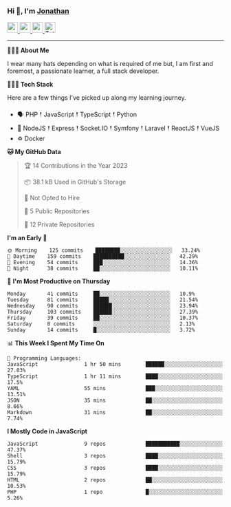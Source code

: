 ### Hi 👋, I'm [Jonathan](https://jonathan-d.ch) 

<p>
  <a href="https://www.twitter.com/redkill2108">
    <img src="https://img.shields.io/badge/twitter-%231DA1F2.svg?&style=for-the-badge&logo=twitter&logoColor=white" height=25>
  </a>
  <a href="https://www.linkedin.com/in/jdebetaz">
    <img src="https://img.shields.io/badge/linkedin-%230077B5.svg?&style=for-the-badge&logo=linkedin&logoColor=white" height=25>
  </a>
  <a href="https://www.instagram.com/jdebetaz/">
    <img src="https://img.shields.io/badge/instagram-%23E4405F.svg?&style=for-the-badge&logo=instagram&logoColor=white" height=25>
  </a>
  <a href="https://wakatime.com/@5c95ead1-71ee-4ecc-9a32-6c2b293dd432">
    <img src="https://wakatime.com/badge/user/5c95ead1-71ee-4ecc-9a32-6c2b293dd432.svg?style=for-the-badge" height=25 alt="Total time coded since Aug 23 2019" />
  </a>
</p>

-------

**🙋🏻‍♂️ About Me** 

<p>I wear many hats depending on what is required of me but, I am first and foremost, a passionate learner, a full stack developer.</p>

**👨🏻‍💻 Tech Stack** 

<p>Here are a few things I've picked up along my learning journey.</p>

- 🗣 PHP 𒑰 JavaScript 𒑰 TypeScript 𒑰 Python
- 🎒 NodeJS 𒑰 Express 𒑰 Socket.IO 𒑰 Symfony 𒑰 Laravel 𒑰 ReactJS 𒑰 VueJS
- ♽ Docker

<!--START_SECTION:waka-->
**🐱 My GitHub Data** 

> 🏆 14 Contributions in the Year 2023
 > 
> 📦 38.1 kB Used in GitHub's Storage 
 > 
> 🚫 Not Opted to Hire
 > 
> 📜 5 Public Repositories 
 > 
> 🔑 12 Private Repositories  
 > 
**I'm an Early 🐤** 

```text
🌞 Morning    125 commits    ████████░░░░░░░░░░░░░░░░░   33.24% 
🌆 Daytime    159 commits    ██████████░░░░░░░░░░░░░░░   42.29% 
🌃 Evening    54 commits     ███░░░░░░░░░░░░░░░░░░░░░░   14.36% 
🌙 Night      38 commits     ██░░░░░░░░░░░░░░░░░░░░░░░   10.11%

```
📅 **I'm Most Productive on Thursday** 

```text
Monday       41 commits     ██░░░░░░░░░░░░░░░░░░░░░░░   10.9% 
Tuesday      81 commits     █████░░░░░░░░░░░░░░░░░░░░   21.54% 
Wednesday    90 commits     ██████░░░░░░░░░░░░░░░░░░░   23.94% 
Thursday     103 commits    ██████░░░░░░░░░░░░░░░░░░░   27.39% 
Friday       39 commits     ██░░░░░░░░░░░░░░░░░░░░░░░   10.37% 
Saturday     8 commits      ░░░░░░░░░░░░░░░░░░░░░░░░░   2.13% 
Sunday       14 commits     █░░░░░░░░░░░░░░░░░░░░░░░░   3.72%

```


📊 **This Week I Spent My Time On** 

```text
💬 Programming Languages: 
JavaScript               1 hr 50 mins        ██████░░░░░░░░░░░░░░░░░░░   27.03% 
TypeScript               1 hr 11 mins        ████░░░░░░░░░░░░░░░░░░░░░   17.5% 
YAML                     55 mins             ███░░░░░░░░░░░░░░░░░░░░░░   13.51% 
JSON                     35 mins             ██░░░░░░░░░░░░░░░░░░░░░░░   8.66% 
Markdown                 31 mins             ██░░░░░░░░░░░░░░░░░░░░░░░   7.74%

```

**I Mostly Code in JavaScript** 

```text
JavaScript               9 repos             ███████████░░░░░░░░░░░░░░   47.37% 
Shell                    3 repos             ████░░░░░░░░░░░░░░░░░░░░░   15.79% 
CSS                      3 repos             ████░░░░░░░░░░░░░░░░░░░░░   15.79% 
HTML                     2 repos             ██░░░░░░░░░░░░░░░░░░░░░░░   10.53% 
PHP                      1 repo              █░░░░░░░░░░░░░░░░░░░░░░░░   5.26%

```



<!--END_SECTION:waka-->
